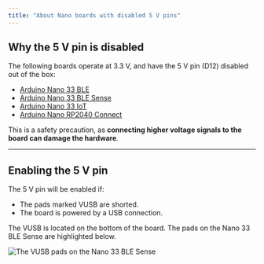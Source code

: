 ```yaml
---
title: "About Nano boards with disabled 5 V pins"
---
```


## Why the 5 V pin is disabled

The following boards operate at 3.3 V, and have the 5 V pin (D12) disabled out of the box:

- [Arduino Nano 33 BLE](https://store.arduino.cc/products/arduino-nano-33-ble)
- [Arduino Nano 33 BLE Sense](https://store.arduino.cc/products/arduino-nano-33-ble-sense)
- [Arduino Nano 33 IoT](https://store.arduino.cc/products/arduino-nano-33-iot)
- [Arduino Nano RP2040 Connect](https://store.arduino.cc/products/arduino-nano-rp2040-connect)

This is a safety precaution, as **connecting higher voltage signals to the board can damage the hardware**.

---

## Enabling the 5 V pin

The 5 V pin will be enabled if:

- The pads marked VUSB are shorted.
- The board is powered by a USB connection.

The VUSB is located on the bottom of the board. The pads on the Nano 33 BLE Sense are highlighted below.

![The VUSB pads on the Nano 33 BLE Sense](img/nano33blesense-VUSB.png)
